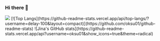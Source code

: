 ### Hi there 👋

<img src="https://img.shields.io/badge/java-%23007396.svg?&style=for-the-badge&logo=java&logoColor=white" />
[![Top Langs](https://github-readme-stats.vercel.app/api/top-langs/?username=delay-100&layout=compact)](https://github.com/oksu01/github-readme-stats)
![Jina's GitHub stats](https://github-readme-stats.vercel.app/api?username=oksu01&show_icons=true&theme=radical)

<!--
**oksu01/oksu01** is a ✨ _special_ ✨ repository because its `README.md` (this file) appears on your GitHub profile.

Here are some ideas to get you started:

- 🔭 I’m currently working on ...
- 🌱 I’m currently learning ...
- 👯 I’m looking to collaborate on ...
- 🤔 I’m looking for help with ...
- 💬 Ask me about ...
- 📫 How to reach me: ...
- 😄 Pronouns: ...
- ⚡ Fun fact: ...
-->
